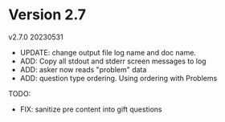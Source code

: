 
# Version 2.7

v2.7.0 20230531
* UPDATE: change output file log name and doc name.
* ADD: Copy all stdout and stderr screen messages to log
* ADD: asker now reads "problem" data
* ADD: question type ordering. Using ordering with Problems

TODO:
* FIX: sanitize pre content into gift questions
